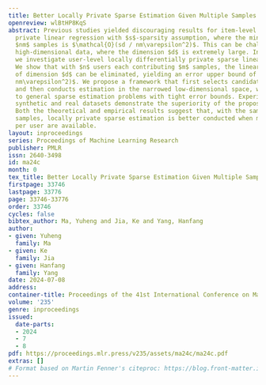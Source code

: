 ```yaml
---
title: Better Locally Private Sparse Estimation Given Multiple Samples Per User
openreview: wlBtHP8KqS
abstract: Previous studies yielded discouraging results for item-level locally differentially
  private linear regression with $s$-sparsity assumption, where the minimax rate for
  $nm$ samples is $\mathcal{O}(sd / nm\varepsilon^2)$. This can be challenging for
  high-dimensional data, where the dimension $d$ is extremely large. In this work,
  we investigate user-level locally differentially private sparse linear regression.
  We show that with $n$ users each contributing $m$ samples, the linear dependency
  of dimension $d$ can be eliminated, yielding an error upper bound of $\mathcal{O}(s/
  nm\varepsilon^2)$. We propose a framework that first selects candidate variables
  and then conducts estimation in the narrowed low-dimensional space, which is extendable
  to general sparse estimation problems with tight error bounds. Experiments on both
  synthetic and real datasets demonstrate the superiority of the proposed methods.
  Both the theoretical and empirical results suggest that, with the same number of
  samples, locally private sparse estimation is better conducted when multiple samples
  per user are available.
layout: inproceedings
series: Proceedings of Machine Learning Research
publisher: PMLR
issn: 2640-3498
id: ma24c
month: 0
tex_title: Better Locally Private Sparse Estimation Given Multiple Samples Per User
firstpage: 33746
lastpage: 33776
page: 33746-33776
order: 33746
cycles: false
bibtex_author: Ma, Yuheng and Jia, Ke and Yang, Hanfang
author:
- given: Yuheng
  family: Ma
- given: Ke
  family: Jia
- given: Hanfang
  family: Yang
date: 2024-07-08
address:
container-title: Proceedings of the 41st International Conference on Machine Learning
volume: '235'
genre: inproceedings
issued:
  date-parts:
  - 2024
  - 7
  - 8
pdf: https://proceedings.mlr.press/v235/assets/ma24c/ma24c.pdf
extras: []
# Format based on Martin Fenner's citeproc: https://blog.front-matter.io/posts/citeproc-yaml-for-bibliographies/
---
```

